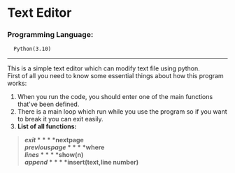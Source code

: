 # Text Editor
### Programming Language: 
      Python(3.10)
   -------
This is a simple text editor which can modify text file using python.   
    First of all you need to know some essential things about how this program works:   
  1.  When you run the code, you should enter one of the main functions that've been defined.   
  2.  There is a main loop which run while you use the program so if you want to break it you can exit easily.   
  3.  **List of all functions:**     
  > **$exit**   
  > **$nextpage**   
  > **$previouspage**   
  > **$where**   
  > **$lines**   
  > **$show(n)**   
  > **$append**   
  > **$insert(text,line number)**   
